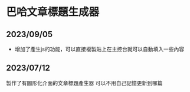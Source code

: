 # 巴哈文章標題生成器
## 2023/09/05
+ 增加了產生js的功能，可以直接複製貼上在主控台就可以自動填入一些內容

## 2023/07/12
製作了有圖形化介面的文章標題產生器
可以不用自己記憶更新到哪篇
